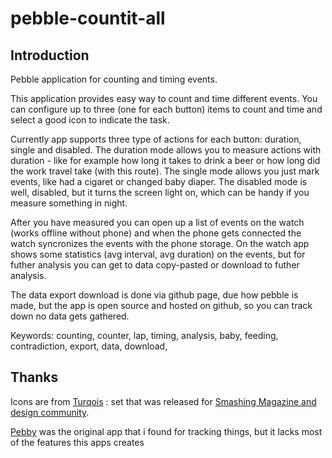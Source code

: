 # pebble-countit-all


## Introduction 

Pebble application for counting and timing events.


This application provides easy way to count and time different events. You can configure up to three (one for each button) items to count and time and select a good icon to indicate the task. 

Currently app supports three type of actions for each button: duration, single and disabled. The duration mode allows you to measure actions with duration - like for example how long it takes to drink a beer or how long did the work travel take (with this route). The single mode allows you just mark events, like had a cigaret or changed baby diaper. The disabled mode is well, disabled, but it turns the screen light on, which can be handy if you measure something in night.

After you have measured you can open up a list of events on the watch (works offline without phone) and when the phone gets connected the watch syncronizes the events with the phone storage. On the watch app shows some statistics (avg interval, avg duration) on the events, but for futher analysis you can get to data copy-pasted or download to futher analysis.

The data export download is done via github page, due how pebble is made, but the app is open source and hosted on github, so you can track down no data gets gathered.


Keywords: counting, counter, lap, timing, analysis, baby, feeding, contradiction, export, data, download, 


## Thanks

Icons are from [Turqois](http://turqois.com) : set that was released for [Smashing Magazine and design community](http://gemicon.net).

[Pebby](https://github.com/Arlanthir/pebby) was the original app that i found for tracking things, but it lacks most of the features this apps creates 



